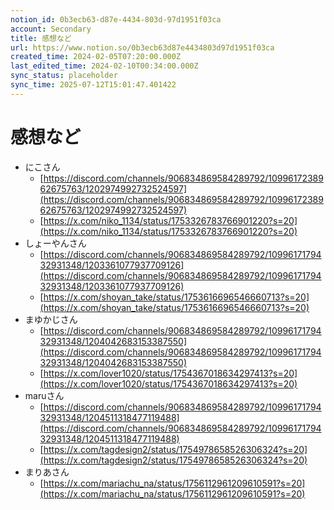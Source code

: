 ```yaml
---
notion_id: 0b3ecb63-d87e-4434-803d-97d1951f03ca
account: Secondary
title: 感想など
url: https://www.notion.so/0b3ecb63d87e4434803d97d1951f03ca
created_time: 2024-02-05T07:20:00.000Z
last_edited_time: 2024-02-10T00:34:00.000Z
sync_status: placeholder
sync_time: 2025-07-12T15:01:47.401422
---
```

# 感想など

- にこさん
  - [https://discord.com/channels/906834869584289792/1099617238962675763/1202974992732524597](https://discord.com/channels/906834869584289792/1099617238962675763/1202974992732524597)
  - [https://x.com/niko_1134/status/1753326783766901220?s=20](https://x.com/niko_1134/status/1753326783766901220?s=20)
- しょーやんさん
  - [https://discord.com/channels/906834869584289792/1099617179432931348/1203361077937709126](https://discord.com/channels/906834869584289792/1099617179432931348/1203361077937709126)
  - [https://x.com/shoyan_take/status/1753616696546660713?s=20](https://x.com/shoyan_take/status/1753616696546660713?s=20)
- まゆかじさん
  - [https://discord.com/channels/906834869584289792/1099617179432931348/1204042683153387550](https://discord.com/channels/906834869584289792/1099617179432931348/1204042683153387550)
  - [https://x.com/lover1020/status/1754367018634297413?s=20](https://x.com/lover1020/status/1754367018634297413?s=20)
- maruさん
  - [https://discord.com/channels/906834869584289792/1099617179432931348/1204511318477119488](https://discord.com/channels/906834869584289792/1099617179432931348/1204511318477119488)
  - [https://x.com/tagdesign2/status/1754978658526306324?s=20](https://x.com/tagdesign2/status/1754978658526306324?s=20)
- まりあさん
  - [https://x.com/mariachu_na/status/1756112961209610591?s=20](https://x.com/mariachu_na/status/1756112961209610591?s=20)